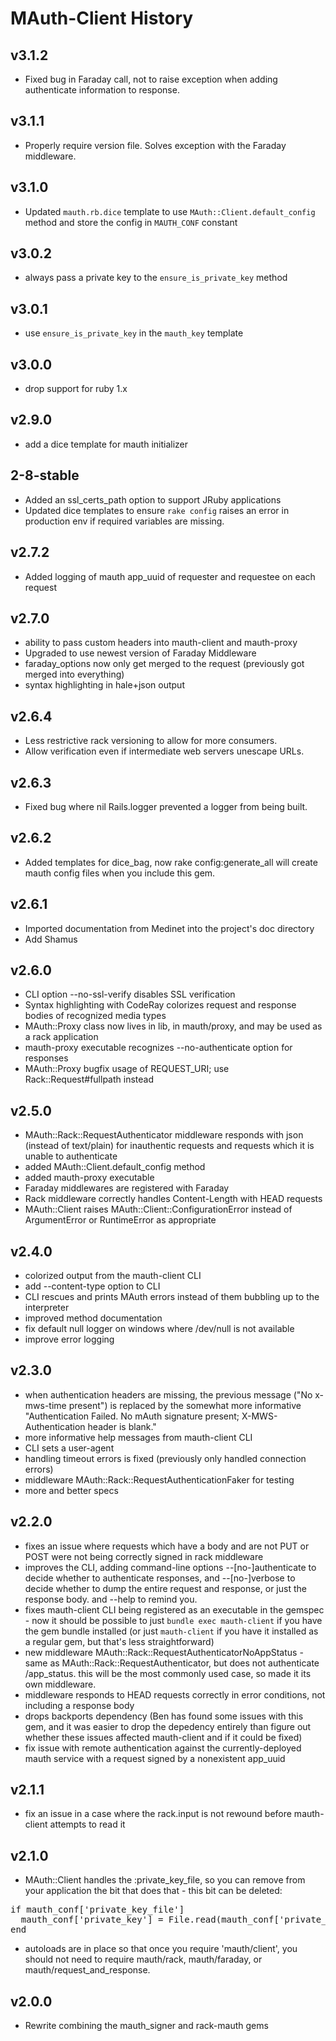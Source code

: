 # MAuth-Client History

## v3.1.2
- Fixed bug in Faraday call, not to raise exception when adding authenticate information to response.

## v3.1.1
- Properly require version file. Solves exception with the Faraday middleware.

## v3.1.0
- Updated `mauth.rb.dice` template to use `MAuth::Client.default_config` method and store the config in `MAUTH_CONF` constant

## v3.0.2
- always pass a private key to the `ensure_is_private_key` method

## v3.0.1
- use `ensure_is_private_key` in the `mauth_key` template

## v3.0.0
- drop support for ruby 1.x

## v2.9.0
- add a dice template for mauth initializer

## 2-8-stable

- Added an ssl_certs_path option to support JRuby applications
- Updated dice templates to ensure `rake config` raises an error in production env if required variables are missing.

## v2.7.2

- Added logging of mauth app_uuid of requester and requestee on each request

## v2.7.0
- ability to pass custom headers into mauth-client and mauth-proxy
- Upgraded to use newest version of Faraday Middleware
- faraday_options now only get merged to the request (previously got merged into everything)
- syntax highlighting in hale+json output

## v2.6.4

- Less restrictive rack versioning to allow for more consumers.
- Allow verification even if intermediate web servers unescape URLs.

## v2.6.3

- Fixed bug where nil Rails.logger prevented a logger from being built.

## v2.6.2

- Added templates for dice_bag, now rake config:generate_all will create
  mauth config files when you include this gem.

## v2.6.1

- Imported documentation from Medinet into the project's doc directory
- Add Shamus

## v2.6.0

- CLI option --no-ssl-verify disables SSL verification
- Syntax highlighting with CodeRay colorizes request and response bodies of recognized media types
- MAuth::Proxy class now lives in lib, in mauth/proxy, and may be used as a rack application
- mauth-proxy executable recognizes --no-authenticate option for responses
- MAuth::Proxy bugfix usage of REQUEST_URI; use Rack::Request#fullpath instead

## v2.5.0

- MAuth::Rack::RequestAuthenticator middleware responds with json (instead of text/plain) for inauthentic requests
  and requests which it is unable to authenticate
- added MAuth::Client.default_config method
- added mauth-proxy executable
- Faraday middlewares are registered with Faraday
- Rack middleware correctly handles Content-Length with HEAD requests
- MAuth::Client raises MAuth::Client::ConfigurationError instead of ArgumentError or RuntimeError as appropriate

## v2.4.0

- colorized output from the mauth-client CLI
- add --content-type option to CLI
- CLI rescues and prints MAuth errors instead of them bubbling up to the interpreter
- improved method documentation
- fix default null logger on windows where /dev/null is not available
- improve error logging

## v2.3.0

- when authentication headers are missing, the previous message ("No x-mws-time present") is replaced by the somewhat
  more informative "Authentication Failed. No mAuth signature present; X-MWS-Authentication header is blank."
- more informative help messages from mauth-client CLI
- CLI sets a user-agent
- handling timeout errors is fixed (previously only handled connection errors)
- middleware MAuth::Rack::RequestAuthenticationFaker for testing
- more and better specs

## v2.2.0

- fixes an issue where requests which have a body and are not PUT or POST were not being correctly signed in rack
  middleware
- improves the CLI, adding command-line options --[no-]authenticate to decide whether to authenticate responses, and
  --[no-]verbose to decide whether to dump the entire request and response, or just the response body. and --help to
  remind you.
- fixes mauth-client CLI being registered as an executable in the gemspec - now it should be possible to just
  `bundle exec mauth-client` if you have the gem bundle installed (or just `mauth-client` if you have it installed as
  a regular gem, but that's less straightforward)
- new middleware MAuth::Rack::RequestAuthenticatorNoAppStatus - same as MAuth::Rack::RequestAuthenticator, but does
  not authenticate /app_status. this will be the most commonly used case, so made it its own middleware.
- middleware responds to HEAD requests correctly in error conditions, not including a response body
- drops backports dependency (Ben has found some issues with this gem, and it was easier to drop the depedency
  entirely than figure out whether these issues affected mauth-client and if it could be fixed)
- fix issue with remote authentication against the currently-deployed mauth service with a request signed by a
  nonexistent app_uuid

## v2.1.1

- fix an issue in a case where the rack.input is not rewound before mauth-client attempts to read it

## v2.1.0

- MAuth::Client handles the :private_key_file, so you can remove from your application the bit that does that - this
  bit can be deleted:

<pre>
if mauth_conf['private_key_file']
  mauth_conf['private_key'] = File.read(mauth_conf['private_key_file'])
end
</pre>

- autoloads are in place so that once you require 'mauth/client', you should not need to require mauth/rack,
  mauth/faraday, or mauth/request_and_response.

## v2.0.0

- Rewrite combining the mauth_signer and rack-mauth gems
